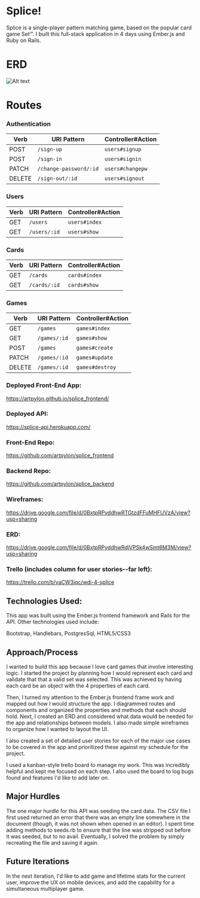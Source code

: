 # Splice!
Splice is a single-player pattern matching game, based on the popular card game Set&trade;. I built this full-stack application in 4 days using Ember.js and Ruby on Rails.

# ERD
![Alt text](http://i.imgur.com/SFGJRmr.png "ERD")

# Routes

### Authentication

| Verb   | URI Pattern            | Controller#Action |
|--------|------------------------|-------------------|
| POST   | `/sign-up`             | `users#signup`    |
| POST   | `/sign-in`             | `users#signin`    |
| PATCH  | `/change-password/:id` | `users#changepw`  |
| DELETE | `/sign-out/:id`        | `users#signout`   |


### Users

| Verb | URI Pattern   | Controller#Action |
|------|---------------|-------------------|
| GET  | `/users`      | `users#index`     |
| GET  | `/users/:id`  | `users#show`      |

### Cards

| Verb | URI Pattern   | Controller#Action |
|------|---------------|-------------------|
| GET  | `/cards`      | `cards#index`     |
| GET  | `/cards/:id`  | `cards#show`      |

### Games

| Verb   | URI Pattern     | Controller#Action |
|--------|-----------------|-------------------|
| GET    | `/games`        | `games#index`     |
| GET    | `/games/:id`    | `games#show`      |
| POST   | `/games`        | `games#create`    |
| PATCH  | `/games/:id`    | `games#update`    |
| DELETE | `/games/:id`    | `games#destroy`   |


### Deployed Front-End App:
https://artpylon.github.io/splice_frontend/

### Deployed API:
https://splice-api.herokuapp.com/

### Front-End Repo:
https://github.com/artpylon/splice_frontend

### Backend Repo:
https://github.com/artpylon/splice_backend

### Wireframes:
https://drive.google.com/file/d/0BxtpRPyddhwRTGtzdFFuMHFUVzA/view?usp=sharing

### ERD:
https://drive.google.com/file/d/0BxtpRPyddhwRdjVPSk4wSmt6M3M/view?usp=sharing

### Trello (includes column for user stories--far left):
https://trello.com/b/vaCW3iqc/wdi-4-splice

## Technologies Used:
This app was built using the Ember.js frontend framework and Rails for the API. Other technologies used include:

Bootstrap, Handlebars, PostgresSql, HTML5/CSS3

## Approach/Process
I wanted to build this app because I love card games that involve interesting logic. I started the project by planning how I would represent each card and validate that that a valid set was selected. This was achieved by having each card be an object with the 4 properties of each card.

Then, I turned my attention to the Ember.js frontend frame work and mapped out how I would structure the app. I diagrammed routes and components and organized the properties and methods that each should hold. Next, I created an ERD and considered what data would be needed for the app and relationships between models. I also made simple wireframes to organize how I wanted to layout the UI.

I also created a set of detailed user stories for each of the major use cases to be covered in the app and prioritized these against my schedule for the project.

I used a kanban-style trello board to manage my work. This was incredibly helpful and kept me focused on each step. I also used the board to log bugs found and features I'd like to add later on.

## Major Hurdles

The one major hurdle for this API was seeding the card data. The CSV file I first used returned an error that there was an empty line somewhere in the document (though, it was not shown when opened in an editor). I spent time adding methods to seeds.rb to ensure that the line was stripped out before it was seeded, but to no avail. Eventually, I solved the problem by simply recreating the file and saving it again.

## Future Iterations
In the next iteration, I'd like to add game and lifetime stats for the current user, improve the UX on mobile devices, and add the capability for a simultaneous multiplayer game.
